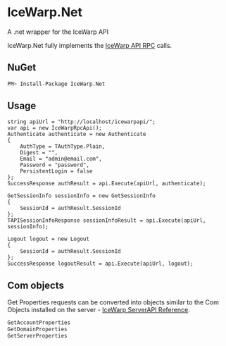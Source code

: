 # IceWarp.Net
A .net wrapper for the IceWarp API

IceWarp.Net fully implements the [IceWarp API RPC](https://www.icewarp.co.uk/api/) calls.

## NuGet

```bash
PM> Install-Package IceWarp.Net
```

## Usage
	string apiUrl = "http://localhost/icewarpapi/";
	var api = new IceWarpRpcApi();
	Authenticate authenticate = new Authenticate
	{
		AuthType = TAuthType.Plain,
		Digest = "",
		Email = "admin@email.com",
		Password = "password",
		PersistentLogin = false
	};
	SuccessResponse authResult = api.Execute(apiUrl, authenticate);
	
	GetSessionInfo sessionInfo = new GetSessionInfo
	{
		SessionId = authResult.SessionId
	};
	TAPISessionInfoResponse sessionInfoResult = api.Execute(apiUrl, sessionInfo);
	
	Logout logout = new Logout
	{
		SessionId = authResult.SessionId
	};
	SuccessResponse logoutResult = api.Execute(apiUrl, logout);

## Com objects

Get Properties requests can be converted into objects similar to the Com Objects installed on the server - [IceWarp ServerAPI Reference](http://dl.icewarp.com/documentation/server/API/V%2011%20IceWarp%20Server%20API%20Reference.pdf).
```bash
GetAccountProperties
GetDomainProperties 
GetServerProperties
```
